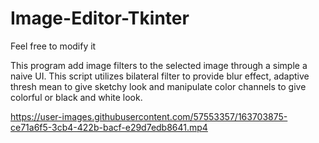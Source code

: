 # Image-Editor-Tkinter
Feel free to modify it 

This program add image filters to the selected image through a simple a naive UI. 
This script utilizes bilateral filter to provide blur effect, adaptive thresh mean to give sketchy look and manipulate color channels to give colorful or black and white look.





https://user-images.githubusercontent.com/57553357/163703875-ce71a6f5-3cb4-422b-bacf-e29d7edb8641.mp4

